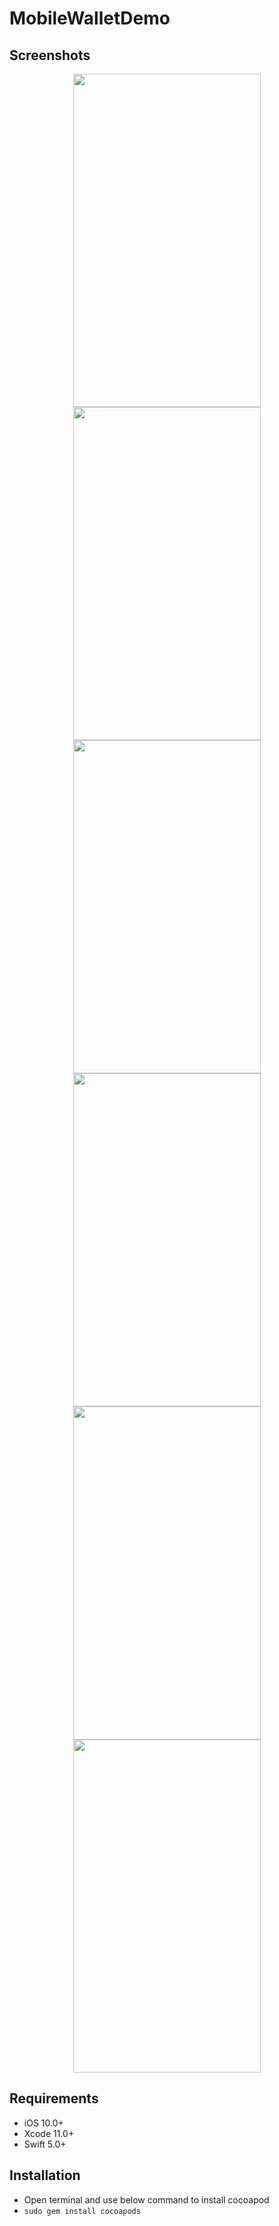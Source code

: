 # MobileWalletDemo


## Screenshots
<div align="center">
<img height=533 width=300 src="./Screenshorts/1.signin.png" />
<img height=533 width=300 src="./Screenshorts/2.signup.png" />
<img height=533 width=300 src="./Screenshorts/3.home.png" />
<img height=533 width=300 src="./Screenshorts/4.addMoney.png" />
<img height=533 width=300 src="./Screenshorts/5.homeRefresh.png" />
<img height=533 width=300 src="./Screenshorts/6.trasferMoney.png" />
</div>

## Requirements

- iOS 10.0+
- Xcode 11.0+
- Swift 5.0+

## Installation

- Open terminal and use below command to install cocoapod
- `sudo gem install cocoapods`


